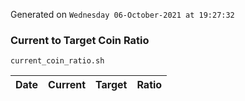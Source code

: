 Generated on `Wednesday 06-October-2021 at 19:27:32`

### Current to Target Coin Ratio
`current_coin_ratio.sh`

Date|Current|Target|Ratio
---|---|---|---
